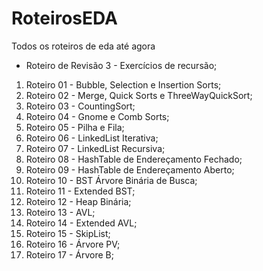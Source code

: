 # RoteirosEDA
Todos os roteiros de eda até agora
 
* Roteiro de Revisão 3 - Exercícios de recursão;
1. Roteiro 01 - Bubble, Selection e Insertion Sorts;
2. Roteiro 02 - Merge, Quick Sorts e ThreeWayQuickSort;
3. Roteiro 03 - CountingSort;
4. Roteiro 04 - Gnome e Comb Sorts;
5. Roteiro 05 - Pilha e Fila;
6. Roteiro 06 - LinkedList Iterativa;
7. Roteiro 07 - LinkedList Recursiva;
8. Roteiro 08 - HashTable de Endereçamento Fechado;
9. Roteiro 09 - HashTable de Endereçamento Aberto;
10. Roteiro 10 - BST Árvore Binária de Busca;
11. Roteiro 11 - Extended BST;
12. Roteiro 12 - Heap Binária;
13. Roteiro 13 - AVL;
14. Roteiro 14 - Extended AVL;
15. Roteiro 15 - SkipList;
16. Roteiro 16 - Árvore PV;
17. Roteiro 17 - Árvore B;
